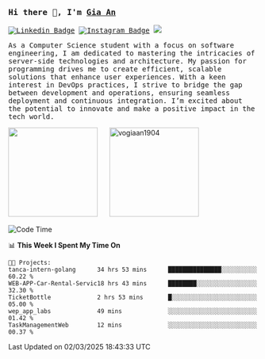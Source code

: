 ### <samp>Hi there 👋, I'm <a href="https://www.linkedin.com/in/vogiaan1904/" target="_blank">Gia An</a></samp>

<samp> [![Linkedin Badge](https://img.shields.io/badge/-LinkedIn-0e76a8?style=flat-square&logo=Linkedin&logoColor=white)](https://linkedin.com/in/vogiaan1904)
[![Instagram Badge](https://img.shields.io/badge/-Instagram-e4405f?style=flat-square&logo=Instagram&logoColor=white)](https://instagram.com/_.ja.ann_/) ![](https://komarev.com/ghpvc/?username=vogiaan1904&style=flat-square&base=100)</samp> 

<samp>As a Computer Science student with a focus on software engineering, I am dedicated to mastering the intricacies of server-side technologies and architecture. My passion for programming drives me to create efficient, scalable solutions that enhance user experiences. With a keen interest in DevOps practices, I strive to bridge the gap between development and operations, ensuring seamless deployment and continuous integration. I’m excited about the potential to innovate and make a positive impact in the tech world.</samp>



<div>
  <img height="180em" src="https://github-readme-stats.vercel.app/api/top-langs/?username=vogiaan1904&show_icons=true&hide_border=true&layout=compact&langs_count=10&theme=transparent&include_orgs=true"/>
  &nbsp;&nbsp;&nbsp;&nbsp;
  <img height="180em" src="https://github-readme-stats.vercel.app/api?username=vogiaan1904&show_icons=true&hide_border=true&&count_private=true&include_all_commits=true&theme=transparent&locale=en" alt="vogiaan1904" />
</div>






<!--START_SECTION:waka-->
![Code Time](http://img.shields.io/badge/Code%20Time-488%20hrs%2028%20mins-blue)

📊 **This Week I Spent My Time On** 

```text
🐱‍💻 Projects: 
tanca-intern-golang      34 hrs 53 mins      ███████████████░░░░░░░░░░   60.22 % 
WEB-APP-Car-Rental-Servic18 hrs 43 mins      ████████░░░░░░░░░░░░░░░░░   32.30 % 
TicketBottle             2 hrs 53 mins       █░░░░░░░░░░░░░░░░░░░░░░░░   05.00 % 
wep_app_labs             49 mins             ░░░░░░░░░░░░░░░░░░░░░░░░░   01.42 % 
TaskManagementWeb        12 mins             ░░░░░░░░░░░░░░░░░░░░░░░░░   00.37 % 
```


 Last Updated on 02/03/2025 18:43:33 UTC
<!--END_SECTION:waka-->
